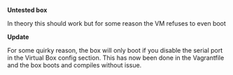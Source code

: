 **Untested box**

In theory this should work but for some reason the VM refuses to even boot

**Update**

For some quirky reason, the box will only boot if you disable the serial port in the Virtual Box config section. This has now been done in the Vagrantfile and the box boots and compiles without issue.
